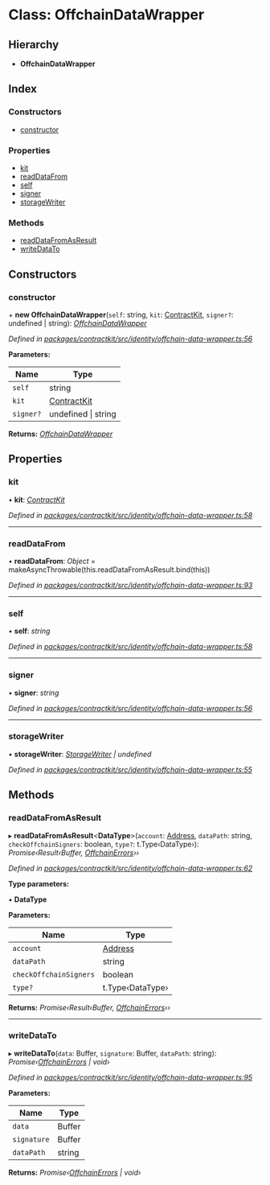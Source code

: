 # Class: OffchainDataWrapper

## Hierarchy

* **OffchainDataWrapper**

## Index

### Constructors

* [constructor](_identity_offchain_data_wrapper_.offchaindatawrapper.md#constructor)

### Properties

* [kit](_identity_offchain_data_wrapper_.offchaindatawrapper.md#kit)
* [readDataFrom](_identity_offchain_data_wrapper_.offchaindatawrapper.md#readdatafrom)
* [self](_identity_offchain_data_wrapper_.offchaindatawrapper.md#self)
* [signer](_identity_offchain_data_wrapper_.offchaindatawrapper.md#signer)
* [storageWriter](_identity_offchain_data_wrapper_.offchaindatawrapper.md#storagewriter)

### Methods

* [readDataFromAsResult](_identity_offchain_data_wrapper_.offchaindatawrapper.md#readdatafromasresult)
* [writeDataTo](_identity_offchain_data_wrapper_.offchaindatawrapper.md#writedatato)

## Constructors

###  constructor

\+ **new OffchainDataWrapper**(`self`: string, `kit`: [ContractKit](_kit_.contractkit.md), `signer?`: undefined | string): *[OffchainDataWrapper](_identity_offchain_data_wrapper_.offchaindatawrapper.md)*

*Defined in [packages/contractkit/src/identity/offchain-data-wrapper.ts:56](https://github.com/celo-org/celo-monorepo/blob/master/packages/contractkit/src/identity/offchain-data-wrapper.ts#L56)*

**Parameters:**

Name | Type |
------ | ------ |
`self` | string |
`kit` | [ContractKit](_kit_.contractkit.md) |
`signer?` | undefined &#124; string |

**Returns:** *[OffchainDataWrapper](_identity_offchain_data_wrapper_.offchaindatawrapper.md)*

## Properties

###  kit

• **kit**: *[ContractKit](_kit_.contractkit.md)*

*Defined in [packages/contractkit/src/identity/offchain-data-wrapper.ts:58](https://github.com/celo-org/celo-monorepo/blob/master/packages/contractkit/src/identity/offchain-data-wrapper.ts#L58)*

___

###  readDataFrom

• **readDataFrom**: *Object* = makeAsyncThrowable(this.readDataFromAsResult.bind(this))

*Defined in [packages/contractkit/src/identity/offchain-data-wrapper.ts:93](https://github.com/celo-org/celo-monorepo/blob/master/packages/contractkit/src/identity/offchain-data-wrapper.ts#L93)*

___

###  self

• **self**: *string*

*Defined in [packages/contractkit/src/identity/offchain-data-wrapper.ts:58](https://github.com/celo-org/celo-monorepo/blob/master/packages/contractkit/src/identity/offchain-data-wrapper.ts#L58)*

___

###  signer

• **signer**: *string*

*Defined in [packages/contractkit/src/identity/offchain-data-wrapper.ts:56](https://github.com/celo-org/celo-monorepo/blob/master/packages/contractkit/src/identity/offchain-data-wrapper.ts#L56)*

___

###  storageWriter

• **storageWriter**: *[StorageWriter](_identity_offchain_storage_writers_.storagewriter.md) | undefined*

*Defined in [packages/contractkit/src/identity/offchain-data-wrapper.ts:55](https://github.com/celo-org/celo-monorepo/blob/master/packages/contractkit/src/identity/offchain-data-wrapper.ts#L55)*

## Methods

###  readDataFromAsResult

▸ **readDataFromAsResult**<**DataType**>(`account`: [Address](../modules/_base_.md#address), `dataPath`: string, `checkOffchainSigners`: boolean, `type?`: t.Type‹DataType›): *Promise‹Result‹Buffer, [OffchainErrors](../modules/_identity_offchain_data_wrapper_.md#offchainerrors)››*

*Defined in [packages/contractkit/src/identity/offchain-data-wrapper.ts:62](https://github.com/celo-org/celo-monorepo/blob/master/packages/contractkit/src/identity/offchain-data-wrapper.ts#L62)*

**Type parameters:**

▪ **DataType**

**Parameters:**

Name | Type |
------ | ------ |
`account` | [Address](../modules/_base_.md#address) |
`dataPath` | string |
`checkOffchainSigners` | boolean |
`type?` | t.Type‹DataType› |

**Returns:** *Promise‹Result‹Buffer, [OffchainErrors](../modules/_identity_offchain_data_wrapper_.md#offchainerrors)››*

___

###  writeDataTo

▸ **writeDataTo**(`data`: Buffer, `signature`: Buffer, `dataPath`: string): *Promise‹[OffchainErrors](../modules/_identity_offchain_data_wrapper_.md#offchainerrors) | void›*

*Defined in [packages/contractkit/src/identity/offchain-data-wrapper.ts:95](https://github.com/celo-org/celo-monorepo/blob/master/packages/contractkit/src/identity/offchain-data-wrapper.ts#L95)*

**Parameters:**

Name | Type |
------ | ------ |
`data` | Buffer |
`signature` | Buffer |
`dataPath` | string |

**Returns:** *Promise‹[OffchainErrors](../modules/_identity_offchain_data_wrapper_.md#offchainerrors) | void›*
